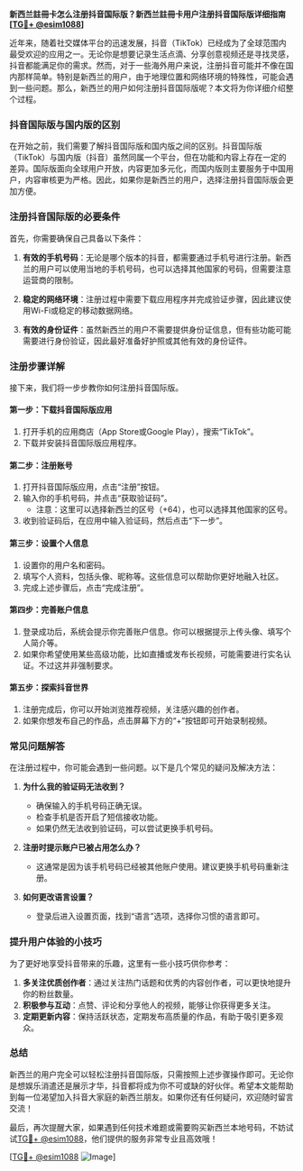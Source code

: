 **新西兰註冊卡怎么注册抖音国际版？新西兰註冊卡用户注册抖音国际版详细指南[[TG💪+ @esim1088](https://t.me/s/esim1088)]**

近年来，随着社交媒体平台的迅速发展，抖音（TikTok）已经成为了全球范围内最受欢迎的应用之一。无论你是想要记录生活点滴、分享创意视频还是寻找灵感，抖音都能满足你的需求。然而，对于一些海外用户来说，注册抖音可能并不像在国内那样简单。特别是新西兰的用户，由于地理位置和网络环境的特殊性，可能会遇到一些问题。那么，新西兰的用户如何注册抖音国际版呢？本文将为你详细介绍整个过程。

### 抖音国际版与国内版的区别

在开始之前，我们需要了解抖音国际版和国内版之间的区别。抖音国际版（TikTok）与国内版（抖音）虽然同属一个平台，但在功能和内容上存在一定的差异。国际版面向全球用户开放，内容更加多元化，而国内版则主要服务于中国用户，内容审核更为严格。因此，如果你是新西兰的用户，选择注册抖音国际版会更加方便。

### 注册抖音国际版的必要条件

首先，你需要确保自己具备以下条件：

1. **有效的手机号码**：无论是哪个版本的抖音，都需要通过手机号进行注册。新西兰的用户可以使用当地的手机号码，也可以选择其他国家的号码，但需要注意运营商的限制。
   
2. **稳定的网络环境**：注册过程中需要下载应用程序并完成验证步骤，因此建议使用Wi-Fi或稳定的移动数据网络。

3. **有效的身份证件**：虽然新西兰的用户不需要提供身份证信息，但有些功能可能需要进行身份验证，因此最好准备好护照或其他有效的身份证件。

### 注册步骤详解

接下来，我们将一步步教你如何注册抖音国际版。

#### 第一步：下载抖音国际版应用

1. 打开手机的应用商店（App Store或Google Play），搜索“TikTok”。
2. 下载并安装抖音国际版应用程序。

#### 第二步：注册账号

1. 打开抖音国际版应用，点击“注册”按钮。
2. 输入你的手机号码，并点击“获取验证码”。
   - 注意：这里可以选择新西兰的区号（+64），也可以选择其他国家的区号。
3. 收到验证码后，在应用中输入验证码，然后点击“下一步”。

#### 第三步：设置个人信息

1. 设置你的用户名和密码。
2. 填写个人资料，包括头像、昵称等。这些信息可以帮助你更好地融入社区。
3. 完成上述步骤后，点击“完成注册”。

#### 第四步：完善账户信息

1. 登录成功后，系统会提示你完善账户信息。你可以根据提示上传头像、填写个人简介等。
2. 如果你希望使用某些高级功能，比如直播或发布长视频，可能需要进行实名认证。不过这并非强制要求。

#### 第五步：探索抖音世界

1. 注册完成后，你可以开始浏览推荐视频，关注感兴趣的创作者。
2. 如果你想发布自己的作品，点击屏幕下方的“+”按钮即可开始录制视频。

### 常见问题解答

在注册过程中，你可能会遇到一些问题。以下是几个常见的疑问及解决方法：

1. **为什么我的验证码无法收到？**
   - 确保输入的手机号码正确无误。
   - 检查手机是否开启了短信接收功能。
   - 如果仍然无法收到验证码，可以尝试更换手机号码。

2. **注册时提示账户已被占用怎么办？**
   - 这通常是因为该手机号码已经被其他账户使用。建议更换手机号码重新注册。

3. **如何更改语言设置？**
   - 登录后进入设置页面，找到“语言”选项，选择你习惯的语言即可。

### 提升用户体验的小技巧

为了更好地享受抖音带来的乐趣，这里有一些小技巧供你参考：

1. **多关注优质创作者**：通过关注热门话题和优秀的内容创作者，可以更快地提升你的粉丝数量。
2. **积极参与互动**：点赞、评论和分享他人的视频，能够让你获得更多关注。
3. **定期更新内容**：保持活跃状态，定期发布高质量的作品，有助于吸引更多观众。

### 总结

新西兰的用户完全可以轻松注册抖音国际版，只需按照上述步骤操作即可。无论你是想娱乐消遣还是展示才华，抖音都将成为你不可或缺的好伙伴。希望本文能帮助到每一位渴望加入抖音大家庭的新西兰朋友。如果你还有任何疑问，欢迎随时留言交流！

最后，再次提醒大家，如果遇到任何技术难题或需要购买新西兰本地号码，不妨试试[TG💪+ @esim1088](https://t.me/s/esim1088)，他们提供的服务非常专业且高效哦！

[[TG💪+ @esim1088](https://t.me/s/esim1088) ![Image](https://i.postimg.cc/4NQfJmqS/Snipaste-2025-05-13-00-14-12.png)]